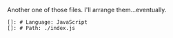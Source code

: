 Another one of those files.
I'll arrange them...eventually.

    
    []: # Language: JavaScript
    []: # Path: ./index.js